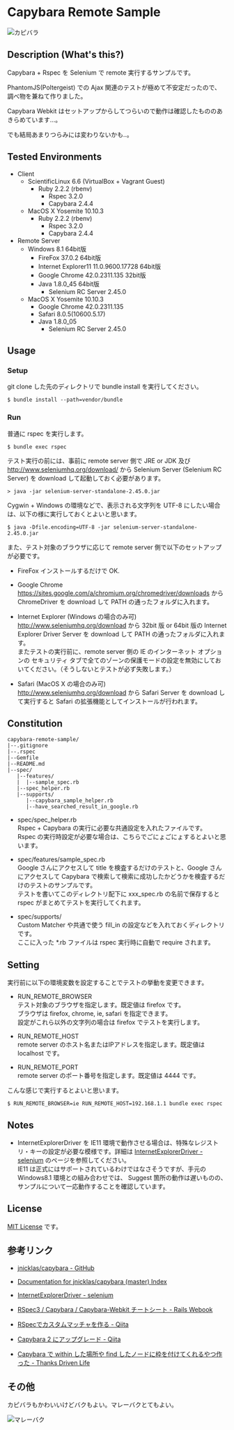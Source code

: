# Capybara Remote Sample

![カピバラ](http://pds2.exblog.jp/pds/1/201208/05/64/f0134464_14162236.jpg "カピバラ")

## Description (What's this?)

Capybara + Rspec を Selenium で remote 実行するサンプルです。

PhantomJS(Poltergeist) での Ajax 関連のテストが極めて不安定だったので、調べ物を兼ねて作りました。

Capybara Webkit はセットアップからしてつらいので動作は確認したもののあきらめています...。

でも結局あまりつらみには変わりないかも..。

## Tested Environments

* Client
    * ScientificLinux 6.6 (VirtualBox + Vagrant Guest)
        * Ruby 2.2.2 (rbenv)
            * Rspec 3.2.0
            * Capybara 2.4.4
    * MacOS X Yosemite 10.10.3
        * Ruby 2.2.2 (rbenv)
            * Rspec 3.2.0
            * Capybara 2.4.4
* Remote Server
    * Windows 8.1 64bit版
        * FireFox 37.0.2 64bit版
        * Internet Explorer11 11.0.9600.17728 64bit版
        * Google Chrome 42.0.2311.135 32bit版
        * Java 1.8.0_45 64bit版
            * Selenium RC Server 2.45.0
    * MacOS X Yosemite 10.10.3
        * Google Chrome 42.0.2311.135
        * Safari 8.0.5(10600.5.17)
        * Java 1.8.0_05
            * Selenium RC Server 2.45.0

## Usage

### Setup

git clone した先のディレクトリで bundle install を実行してください。

```
$ bundle install --path=vendor/bundle
```

### Run

普通に rspec を実行します。

```
$ bundle exec rspec
```

テスト実行の前には、事前に remote server 側で JRE or JDK 及び http://www.seleniumhq.org/download/ から Selenium Server (Selenium RC Server) を download して起動しておく必要があります。

```
> java -jar selenium-server-standalone-2.45.0.jar
```

Cygwin + Windows の環境などで、表示される文字列を UTF-8 にしたい場合は、以下の様に実行しておくとよいと思います。

```
$ java -Dfile.encoding=UTF-8 -jar selenium-server-standalone-2.45.0.jar
```

また、テスト対象のブラウザに応じて remote server 側で以下のセットアップが必要です。

* FireFox
    インストールするだけで OK.

* Google Chrome
    https://sites.google.com/a/chromium.org/chromedriver/downloads から ChromeDriver を download して PATH の通ったフォルダに入れます。

* Internet Explorer (Windows の場合のみ可)
    http://www.seleniumhq.org/download から 32bit 版 or 64bit 版の Internet Explorer Driver Server を download して PATH の通ったフォルダに入れます。  
    またテストの実行前に、remote server 側の IE のインターネット オプションの セキュリティ タブで全てのゾーンの保護モードの設定を無効にしておいてください。（そうしないとテストが必ず失敗します。）

* Safari (MacOS X の場合のみ可)  
    http://www.seleniumhq.org/download から Safari Server を download して実行すると Safari の拡張機能としてインストールが行われます。

## Constitution

```
capybara-remote-sample/
|--.gitignore
|--.rspec
|--Gemfile
|--README.md
|--spec/
   |--features/
   |  |--sample_spec.rb
   |--spec_helper.rb
   |--supports/
      |--capybara_sample_helper.rb
      |--have_searched_result_in_google.rb
```

* spec/spec_helper.rb  
    Rspec + Capybara の実行に必要な共通設定を入れたファイルです。  
    Rspec の実行時設定が必要な場合は、こちらでごにょごにょするとよいと思います。

* spec/features/sample_spec.rb  
    Google さんにアクセスして title を検査するだけのテストと、Google さんにアクセスして Capybara で検索して検索に成功したかどうかを検査するだけのテストのサンプルです。  
    テストを書いてこのディレクトリ配下に xxx_spec.rb の名前で保存すると rspec がまとめてテストを実行してくれます。

* spec/supports/  
    Custom Matcher や共通で使う fill_in の設定などを入れておくディレクトリです。  
    ここに入った *.rb ファイルは rspec 実行時に自動で require されます。

## Setting

実行前に以下の環境変数を設定することでテストの挙動を変更できます。

* RUN_REMOTE_BROWSER  
    テスト対象のブラウザを指定します。既定値は firefox です。  
    ブラウザは firefox, chrome, ie, safari を指定できます。  
    設定がこれら以外の文字列の場合は firefox でテストを実行します。

* RUN_REMOTE_HOST  
    remote server のホスト名またはIPアドレスを指定します。既定値は localhost です。

* RUN_REMOTE_PORT  
    remote server のポート番号を指定します。既定値は 4444 です。

こんな感じで実行するとよいと思います。

```
$ RUN_REMOTE_BROWSER=ie RUN_REMOTE_HOST=192.168.1.1 bundle exec rspec
```

## Notes

* InternetExplorerDriver を IE11 環境で動作させる場合は、特殊なレジストリ・キーの設定が必要な模様です。詳細は [InternetExplorerDriver - selenium](https://code.google.com/p/selenium/wiki/InternetExplorerDriver) のページを参照してください。  
    IE11 は正式にはサポートされているわけではなさそうですが、手元の Windows8.1 環境との組み合わせでは、 Suggest 箇所の動作は遅いものの、サンプルについて一応動作することを確認しています。

## License

[MIT License](http://opensource.org/licenses/MIT "MIT License") です。

## 参考リンク

* [jnicklas/capybara - GitHub](https://github.com/jnicklas/capybara)

* [Documentation for jnicklas/capybara (master) Index](http://www.rubydoc.info/github/jnicklas/capybara/master/index)

* [InternetExplorerDriver - selenium](https://code.google.com/p/selenium/wiki/InternetExplorerDriver)

* [RSpec3 / Capybara / Capybara-Webkit チートシート - Rails Webook](http://ruby-rails.hatenadiary.com/entry/20150103/1420280252)

* [RSpecでカスタムマッチャを作る - Qiita](http://qiita.com/kozy4324/items/9a6530736be7e92954bc)

* [Capybara 2 にアップグレード - Qiita](http://qiita.com/quattro_4/items/64c5abdf86c7b40d40b1)

* [Capybara で within した場所や find したノードに枠を付けてくれるやつ作った - Thanks Driven Life](http://gongo.hatenablog.com/entry/2013/08/01/000958)

## その他

カピバラもかわいいけどバクもよい。マレーバクとてもよい。

![マレーバク](http://upload.wikimedia.org/wikipedia/commons/3/3e/Malayan_Tapir_001.jpg "マレーバク")
